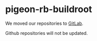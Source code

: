 ﻿# pigeon-rb-buildroot

We moved our repositories to [GitLab](https://gitlab.com/pigeoncomputers/).

Github repositories will not be updated. 
